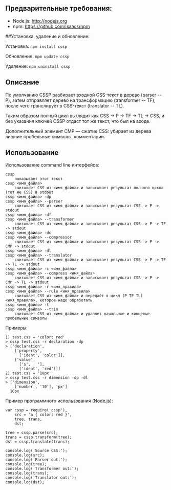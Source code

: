 ## Предварительные требования:

* Node.js: http://nodejs.org
* npm: https://github.com/isaacs/npm

##Установка, удаление и обновление:

Установка: `npm install cssp`

Обновление: `npm update cssp`

Удаление: `npm uninstall cssp`

## Описание

По умолчанию CSSP разбирает входной CSS-текст в дерево (parser -- P), затем отправляет дерево на трансформацию (transformer -- TF), после чего транслирует в CSS-текст (translator -- TL).

Таким образом полный цикл выглядит как CSS -> P -> TF -> TL -> CSS, и без указания ключей CSSP отдаст тот же текст, что был на входе.

Дополнительный элемент CMP — сжатие CSS: убирает из дерева лишние пробельные символы, комментарии.

## Использование

Использование command line интерфейса:

    cssp
        показывает этот текст
    cssp <имя_файла>
        считывает CSS из <имя_файла> и записывает результат полного цикла (тот же CSS) в stdout
    cssp <имя_файла> -dp
    cssp <имя_файла> --parser
        считывает CSS из <имя_файла> и записывает результат CSS -> P -> stdout
    cssp <имя_файла> -df
    cssp <имя_файла> --transformer
        считывает CSS из <имя_файла> и записывает результат CSS -> P -> TF -> stdout
    cssp <имя_файла> -dc
    cssp <имя_файла> --compressor
        считывает CSS из <имя_файла> и записывает результат CSS -> P -> CMP -> stdout
    cssp <имя_файла> -dl
    cssp <имя_файла> --translator
        считывает CSS из <имя_файла> и записывает результат CSS -> P -> TF -> TL -> stdout
    cssp <имя_файла> -c <имя_файла>
    cssp <имя_файла> --compress <имя_файла>
        считывает CSS из <имя_файла> и записывает результат CSS -> P -> CMP -> TL -> stdout
    cssp <имя_файла> -r <имя_правила>
    cssp <имя_файла> --rule <имя_правила>
        считывает CSS из <имя_файла> и передаёт в цикл (P TF TL) <имя_правила>, которое надо обработать
    cssp <имя_файла> -t
    cssp <имя_файла> --trim
        считывает CSS из <имя_файла> и удаляет начальные и концевые пробельные символы

Примеры:

    1) test.css = 'color: red'
    > cssp test.css -r declaration -dp
    > ['declaration',
        ['property',
          ['ident', 'color']],
        ['value',
          ['s', ' '],
          ['ident', 'red']]]
    2) test.css = '10px'
    > cssp test.css -r dimension -dp -dl
    > ['dimension',
        ['number', '10'], 'px']
      10px

Пример программного использования (Node.js):

    var cssp = require('cssp'),
        src = 'a { color: red }',
        tree, trans,
        dst;

    tree = cssp.parse(src);
    trans = cssp.transform(tree);
    dst = cssp.translate(trans);

    console.log('Source CSS:');
    console.log(src);
    console.log('Parser out:');
    console.log(tree);
    console.log('Transformer out:');
    console.log(trans);
    console.log('Translator out:');
    console.log(dst);
